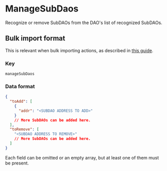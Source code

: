 # ManageSubDaos

Recognize or remove SubDAOs from the DAO's list of recognized SubDAOs.

## Bulk import format

This is relevant when bulk importing actions, as described in [this
guide](https://github.com/DA0-DA0/dao-dao-ui/wiki/Bulk-importing-actions).

### Key

`manageSubDaos`

### Data format

```json
{
  "toAdd": [
    {
      "addr": "<SUBDAO ADDRESS TO ADD>"
    }
    // More SubDAOs can be added here.
  ],
  "toRemove": [
    "<SUBDAO ADDRESS TO REMOVE>"
    // More SubDAOs can be added here.
  ]
}
```

Each field can be omitted or an empty array, but at least one of them must be
present.
